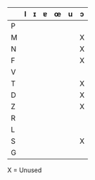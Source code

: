 |   | I | ɪ | ɐ | œ | u | ɔ |
|---|---|---|---|---|---|---|
| P |   |   |   |   |   |   |
| M |   |   |   |   |   | X |
| N |   |   |   |   |   | X |
| F |   |   |   |   |   | X |
| V |   |   |   |   |   |   |
| T |   |   |   |   |   | X |
| D |   |   |   |   |   | X |
| Z |   |   |   |   |   | X |
| R |   |   |   |   |   |   |
| L |   |   |   |   |   |   |
| S |   |   |   |   |   | X | 
| G |   |   |   |   |   |   | 

X = Unused
